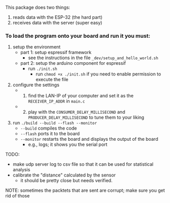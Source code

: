 This package does two things:
1. reads data with the ESP-32 (the hard part)
2. receives data with the server (super easy)

### To load the program onto your board and run it you must:
1. setup the environment
    - part 1: setup espressif framework
        - see the instructions in the file `_dev/setup_and_hello_world.sh`
    - part 2: setup the arduino component for espressif
        - run `./init.sh`
            - run `chmod +x ./init.sh` if you need to enable permission to execute the file
3. configure the settings
    - 1. find the LAN-IP of your computer and set it as the `RECEIVER_IP_ADDR` in `main.c`
    - 2. play with the `CONSUMER_DELAY_MILLISECOND` and `PRODUCER_DELAY_MILLISECOND` to tune them to your liking
2. run `./build --build --flash --monitor`
    - `--build` compiles the code
    - `--flash` ports it to the board
    - `--monitor` restarts the board and displays the output of the board
        - e.g., logs; it shows you the serial port

TODO:
- make udp server log to csv file so that it can be used for statistical analysis
- calibrate the "distance" calculated by the sensor
    - it should be pretty close but needs verified.

NOTE:
sometimes the packtets that are sent are corrupt; make sure you get rid of those
